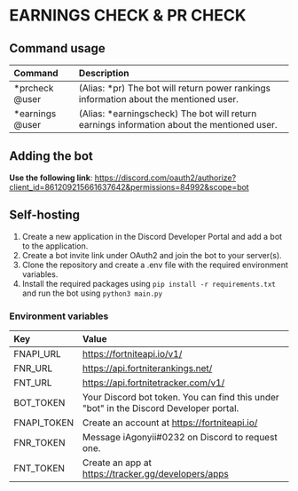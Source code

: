 # EARNINGS CHECK & PR CHECK

## Command usage

| Command         | Description                                                                                |
|:----------------|:-------------------------------------------------------------------------------------------|
| *prcheck @user  | (Alias: *pr) The bot will return power rankings information about the mentioned user.      |
| *earnings @user | (Alias: *earningscheck) The bot will return earnings information about the mentioned user. |

## Adding the bot
**Use the following link**: https://discord.com/oauth2/authorize?client_id=861209215661637642&permissions=84992&scope=bot

## Self-hosting
1. Create a new application in the Discord Developer Portal and add a bot to the application.
2. Create a bot invite link under OAuth2 and join the bot to your server(s).
3. Clone the repository and create a .env file with the required environment variables.
4. Install the required packages using `pip install -r requirements.txt` and run the bot using `python3 main.py`

### Environment variables

| Key         | Value                                                                                  |
|:------------|:---------------------------------------------------------------------------------------|
| FNAPI_URL   | https://fortniteapi.io/v1/                                                             |
| FNR_URL     | https://api.fortniterankings.net/                                                      |
| FNT_URL     | https://api.fortnitetracker.com/v1/                                                    |
| BOT_TOKEN   | Your Discord bot token. You can find this under "bot" in the Discord Developer portal. |
| FNAPI_TOKEN | Create an account at https://fortniteapi.io/                                           |
| FNR_TOKEN   | Message iAgonyii#0232 on Discord to request one.                                       |
| FNT_TOKEN   | Create an app at https://tracker.gg/developers/apps                                    |

